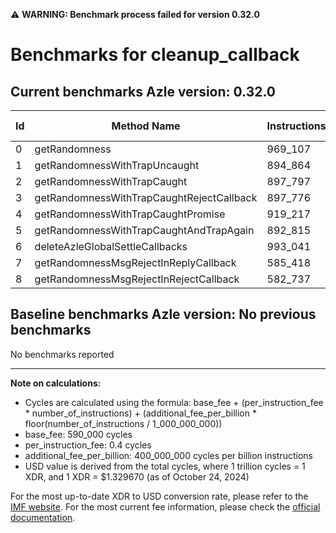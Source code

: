 ⚠️ **WARNING: Benchmark process failed for version 0.32.0**

# Benchmarks for cleanup_callback

## Current benchmarks Azle version: 0.32.0

| Id  | Method Name                               | Instructions | Cycles  | USD           | USD/Million Calls |
| --- | ----------------------------------------- | ------------ | ------- | ------------- | ----------------- |
| 0   | getRandomness                             | 969_107      | 977_642 | $0.0000012999 | $1.29             |
| 1   | getRandomnessWithTrapUncaught             | 894_864      | 947_945 | $0.0000012605 | $1.26             |
| 2   | getRandomnessWithTrapCaught               | 897_797      | 949_118 | $0.0000012620 | $1.26             |
| 3   | getRandomnessWithTrapCaughtRejectCallback | 897_776      | 949_110 | $0.0000012620 | $1.26             |
| 4   | getRandomnessWithTrapCaughtPromise        | 919_217      | 957_686 | $0.0000012734 | $1.27             |
| 5   | getRandomnessWithTrapCaughtAndTrapAgain   | 892_815      | 947_126 | $0.0000012594 | $1.25             |
| 6   | deleteAzleGlobalSettleCallbacks           | 993_041      | 987_216 | $0.0000013127 | $1.31             |
| 7   | getRandomnessMsgRejectInReplyCallback     | 585_418      | 824_167 | $0.0000010959 | $1.09             |
| 8   | getRandomnessMsgRejectInRejectCallback    | 582_737      | 823_094 | $0.0000010944 | $1.09             |

## Baseline benchmarks Azle version: No previous benchmarks

No benchmarks reported

---

**Note on calculations:**

- Cycles are calculated using the formula: base_fee + (per_instruction_fee \* number_of_instructions) + (additional_fee_per_billion \* floor(number_of_instructions / 1_000_000_000))
- base_fee: 590_000 cycles
- per_instruction_fee: 0.4 cycles
- additional_fee_per_billion: 400_000_000 cycles per billion instructions
- USD value is derived from the total cycles, where 1 trillion cycles = 1 XDR, and 1 XDR = $1.329670 (as of October 24, 2024)

For the most up-to-date XDR to USD conversion rate, please refer to the [IMF website](https://www.imf.org/external/np/fin/data/rms_sdrv.aspx).
For the most current fee information, please check the [official documentation](https://internetcomputer.org/docs/current/developer-docs/gas-cost#execution).
